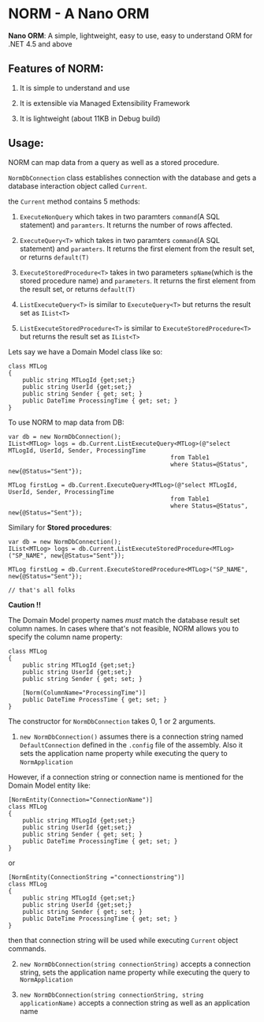 # NORM - A Nano ORM

**Nano ORM**: A simple, lightweight, easy to use, easy to understand ORM for .NET 4.5 and above

Features of NORM:
-----------------------
1) It is simple to understand and use

2) It is extensible via Managed Extensibility Framework

3) It is lightweight (about 11KB in Debug build)

Usage:
-------

NORM can map data from a query as well as a stored procedure.

`NormDbConnection` class establishes connection with the database and gets a database interaction object called `Current`. 

the `Current` method contains 5 methods:

1. `ExecuteNonQuery` which takes in two paramters `command`(A SQL statement) and `paramters`. It returns the number of rows affected.

2. `ExecuteQuery<T>` which takes in two paramters `command`(A SQL statement) and `paramters`. It returns the first element from the result set, or returns `default(T)`

3. `ExecuteStoredProcedure<T>` takes in two parameters `spName`(which is the stored procedure name) and `parameters`. It returns the first element from the result set, or returns `default(T)`

4. `ListExecuteQuery<T>` is similar to `ExecuteQuery<T>` but returns the result set as `IList<T>`

5. `ListExecuteStoredProcedure<T>` is similar to `ExecuteStoredProcedure<T>` but returns the result set as `IList<T>`

Lets say we have a Domain Model class like so: 

    class MTLog
    {
        public string MTLogId {get;set;}
        public string UserId {get;set;}
        public string Sender { get; set; }
        public DateTime ProcessingTime { get; set; }
    }


To use NORM to map data from DB:

    var db = new NormDbConnection();
    IList<MTLog> logs = db.Current.ListExecuteQuery<MTLog>(@"select MTLogId, UserId, Sender, ProcessingTime 
                                                  from Table1 
                                                  where Status=@Status", new{@Status="Sent"});

    MTLog firstLog = db.Current.ExecuteQuery<MTLog>(@"select MTLogId, UserId, Sender, ProcessingTime 
                                                  from Table1 
                                                  where Status=@Status", new{@Status="Sent"});

Similary for **Stored procedures**:

    var db = new NormDbConnection();
    IList<MTLog> logs = db.Current.ListExecuteStoredProcedure<MTLog>("SP_NAME", new{@Status="Sent"});

    MTLog firstLog = db.Current.ExecuteStoredProcedure<MTLog>("SP_NAME", new{@Status="Sent"});

    // that's all folks

**Caution !!**

The Domain Model property names *must* match the database result set column names. In cases where that's not feasible, NORM allows you to specify the column name property:

    class MTLog
    {
        public string MTLogId {get;set;}
        public string UserId {get;set;}
        public string Sender { get; set; }

        [Norm(ColumnName="ProcessingTime")]
        public DateTime ProcessTime { get; set; }
    }

The constructor for `NormDbConnection` takes 0, 1 or 2 arguments.

1) `new NormDbConnection()` assumes there is a connection string named `DefaultConnection` defined in the `.config` file of the assembly.
Also it sets the application name property while executing the query to `NormApplication`

However, if a connection string or connection name is mentioned for the Domain Model entity like:
    
    [NormEntity(Connection="ConnectionName")]
    class MTLog
    {
        public string MTLogId {get;set;}
        public string UserId {get;set;}
        public string Sender { get; set; }
        public DateTime ProcessingTime { get; set; }
    }

or

    [NormEntity(ConnectionString ="connectionstring")]
    class MTLog
    {
        public string MTLogId {get;set;}
        public string UserId {get;set;}
        public string Sender { get; set; }
        public DateTime ProcessingTime { get; set; }
    }

then that connection string will be used while executing `Current` object commands.

2) `new NormDbConnection(string connectionString)` accepts a connection string, sets the application name property while executing the query to `NormApplication`

3) `new NormDbConnection(string connectionString, string applicationName)` accepts a connection string as well as an application name 



